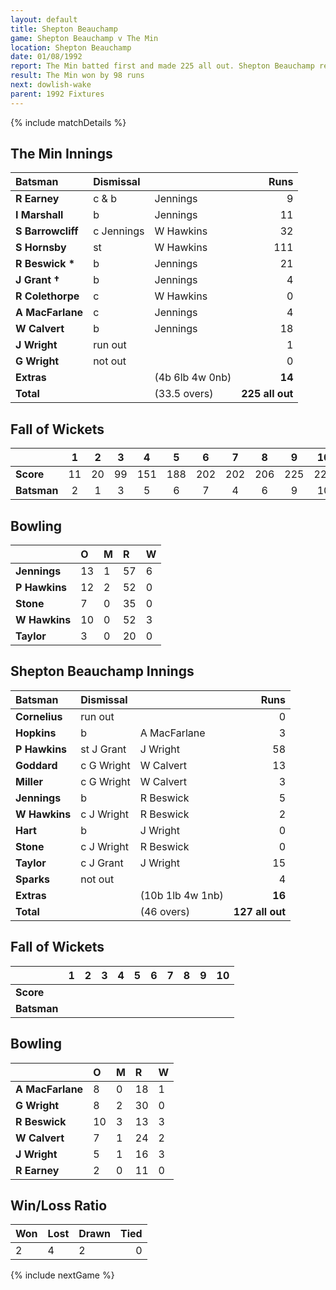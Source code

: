 ```yaml
---
layout: default
title: Shepton Beauchamp
game: Shepton Beauchamp v The Min
location: Shepton Beauchamp
date: 01/08/1992
report: The Min batted first and made 225 all out. Shepton Beauchamp replied with 127 all out
result: The Min won by 98 runs
next: dowlish-wake
parent: 1992 Fixtures
---
```


{% include matchDetails %}

## The Min Innings

| Batsman | Dismissal |  | Runs |
|:---|:---|---|---:|
| **R Earney** | c & b | Jennings | 9| 
| **I Marshall** | b | Jennings | 11 | 
| **S Barrowcliff** | c Jennings | W Hawkins | 32 | 
| **S Hornsby** | st | W Hawkins | 111 | 
| **R Beswick &#42;** | b | Jennings | 21 | 
| **J Grant &#8224;** | b | Jennings | 4 | 
| **R Colethorpe** | c | W Hawkins | 0 | 
| **A MacFarlane** | c | Jennings | 4 | 
| **W Calvert** | b | Jennings | 18 | 
| **J Wright** | run out |  | 1 | 
| **G Wright** | not out |  | 0 | 
| **Extras** | | (4b 6lb 4w 0nb) | **14** | 
| **Total** | | (33.5 overs) | **225 all out** | 

## Fall of Wickets

| | 1 | 2 | 3 | 4 | 5 | 6 | 7 | 8 | 9 | 10 |
|---|:---:|:---:|:---:|:---:|:---:|:---:|:---:|:---:|:---:|:---:|
| **Score** | 11 | 20 | 99 | 151 | 188 | 202 | 202 | 206 | 225 | 225 | 
| **Batsman** | 2 | 1 | 3 | 5 | 6 | 7 | 4 | 6 | 9 | 10 | 

## Bowling

| | O | M | R | W |
|---|:---|:---|:---|:---|
| **Jennings** | 13 | 1 | 57 | 6 |
| **P Hawkins** | 12 | 2 | 52 | 0 |
| **Stone** | 7 | 0 | 35 | 0 |
| **W Hawkins** | 10 | 0 | 52 | 3 |
| **Taylor** | 3 | 0 | 20 | 0 | 

## Shepton Beauchamp Innings

| Batsman | Dismissal |  | Runs |
|:---|:---|---|---:|
| **Cornelius** | run out |  | 0 | 
| **Hopkins** | b | A MacFarlane | 3 | 
| **P Hawkins** | st J Grant | J Wright | 58 |
| **Goddard** | c G Wright | W Calvert | 13 | 
| **Miller** | c G Wright | W Calvert | 3 |
| **Jennings** | b | R Beswick | 5 | 
| **W Hawkins** | c J Wright | R Beswick | 2 |
| **Hart** | b | J Wright | 0 | 
| **Stone** | c J Wright | R Beswick | 0 | 
| **Taylor** | c J Grant | J Wright | 15 | 
| **Sparks** | not out |  | 4 |
| **Extras** | | (10b 1lb 4w 1nb) | **16** | 
| **Total** | | (46 overs) | **127 all out** | 

## Fall of Wickets

| | 1 | 2 | 3 | 4 | 5 | 6 | 7 | 8 | 9 | 10 |
|---|:---:|:---:|:---:|:---:|:---:|:---:|:---:|:---:|:---:|:---:|
| **Score** |  |  |  |  |  |  |  |  |  |  |
| **Batsman** |  |  |  |  |  |  |  |  |  |  |

## Bowling

| | O | M | R | W |
|---|:---|:---|:---|:---|
| **A MacFarlane** | 8 | 0 | 18 | 1 | 
| **G Wright** | 8 | 2 | 30 | 0 | 
| **R Beswick** | 10 | 3 | 13 | 3 | 
| **W Calvert** | 7 | 1 | 24 | 2 | 
| **J Wright** | 5 | 1 | 16 | 3 |
| **R Earney** | 2 | 0 | 11 | 0 |

## Win/Loss Ratio

| Won | Lost | Drawn | Tied |
|:---|:---|:---|---:|
| 2 | 4 | 2 | 0 |

{% include nextGame %}